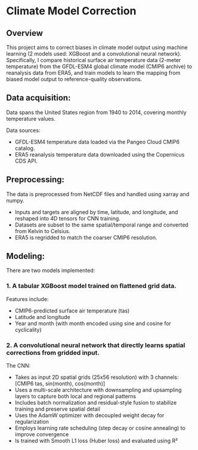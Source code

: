 # Climate Model Correction

## Overview

This project aims to correct biases in climate model output using machine learning (2 models used: XGBoost and a convolutional neural network). Specifically, I compare historical surface air temperature data (2-meter temperature) from the GFDL-ESM4 global climate model (CMIP6 archive) to reanalysis data from ERA5, and train models to learn the mapping from biased model output to reference-quality observations. 

## Data acquisition:

Data spans the United States region from 1940 to 2014, covering monthly temperature values.

Data sources:
- GFDL-ESM4 temperature data loaded via the Pangeo Cloud CMIP6 catalog.
- ERA5 reanalysis temperature data downloaded using the Copernicus CDS API.


## Preprocessing:

The data is preprocessed from NetCDF files and handled using xarray and numpy.

- Inputs and targets are aligned by time, latitude, and longitude, and reshaped into 4D tensors for CNN training.
- Datasets are subset to the same spatial/temporal range and converted from Kelvin to Celsius.
- ERA5 is regridded to match the coarser CMIP6 resolution.

## Modeling:

There are two models implemented:

### 1. A tabular XGBoost model trained on flattened grid data.

Features include:
  - CMIP6-predicted surface air temperature (tas)
  - Latitude and longitude
  - Year and month (with month encoded using sine and cosine for cyclicality)

### 2. A convolutional neural network that directly learns spatial corrections from gridded input.

The CNN:
  - Takes as input 2D spatial grids (25x56 resolution) with 3 channels: [CMIP6 tas, sin(month), cos(month)]
  - Uses a multi-scale architecture with downsampling and upsampling layers to capture both local and regional patterns
  - Includes batch normalization and residual-style fusion to stabilize training and preserve spatial detail
  - Uses the AdamW optimizer with decoupled weight decay for regularization
  - Employs learning rate scheduling (step decay or cosine annealing) to improve convergence
  - Is trained with Smooth L1 loss (Huber loss) and evaluated using R²
